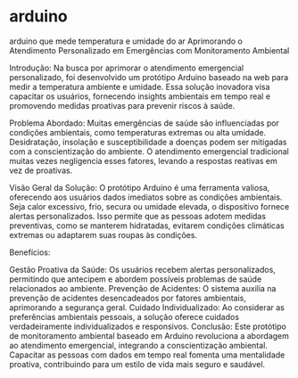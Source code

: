 # arduino
arduino que mede temperatura e umidade do ar
 Aprimorando o Atendimento Personalizado em Emergências com Monitoramento Ambiental

Introdução:
Na busca por aprimorar o atendimento emergencial personalizado, foi desenvolvido um protótipo Arduino baseado na web para medir a temperatura ambiente e umidade. 
Essa solução inovadora visa capacitar os usuários, fornecendo insights ambientais em tempo real e promovendo medidas proativas para prevenir riscos à saúde.

Problema Abordado:
Muitas emergências de saúde são influenciadas por condições ambientais, como temperaturas extremas ou alta umidade. Desidratação, insolação e susceptibilidade a doenças 
podem ser mitigadas com a conscientização do ambiente. O atendimento emergencial tradicional muitas vezes negligencia esses fatores, levando a respostas reativas em vez de proativas.

Visão Geral da Solução:
O protótipo Arduino é uma ferramenta valiosa, oferecendo aos usuários dados imediatos sobre as condições ambientais. Seja calor excessivo, frio, secura ou umidade elevada, o dispositivo 
fornece alertas personalizados. Isso permite que as pessoas adotem medidas preventivas, como se manterem hidratadas, evitarem condições climáticas extremas ou adaptarem suas roupas 
às condições.

Benefícios:

Gestão Proativa da Saúde: Os usuários recebem alertas personalizados, permitindo que antecipem e abordem possíveis problemas de saúde relacionados ao ambiente.
Prevenção de Acidentes: O sistema auxilia na prevenção de acidentes desencadeados por fatores ambientais, aprimorando a segurança geral.
Cuidado Individualizado: Ao considerar as preferências ambientais pessoais, a solução oferece cuidados verdadeiramente individualizados e responsivos.
Conclusão:
Este protótipo de monitoramento ambiental baseado em Arduino revoluciona a abordagem ao atendimento emergencial, integrando a conscientização ambiental.
Capacitar as pessoas com dados em tempo real fomenta uma mentalidade proativa, contribuindo para um estilo de vida mais seguro e saudável.






